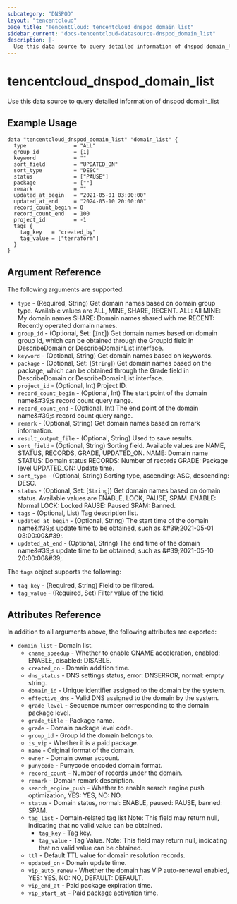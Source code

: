 ```yaml
---
subcategory: "DNSPOD"
layout: "tencentcloud"
page_title: "TencentCloud: tencentcloud_dnspod_domain_list"
sidebar_current: "docs-tencentcloud-datasource-dnspod_domain_list"
description: |-
  Use this data source to query detailed information of dnspod domain_list
---
```


# tencentcloud_dnspod_domain_list

Use this data source to query detailed information of dnspod domain_list

## Example Usage

```hcl
data "tencentcloud_dnspod_domain_list" "domain_list" {
  type               = "ALL"
  group_id           = [1]
  keyword            = ""
  sort_field         = "UPDATED_ON"
  sort_type          = "DESC"
  status             = ["PAUSE"]
  package            = [""]
  remark             = ""
  updated_at_begin   = "2021-05-01 03:00:00"
  updated_at_end     = "2024-05-10 20:00:00"
  record_count_begin = 0
  record_count_end   = 100
  project_id         = -1
  tags {
    tag_key   = "created_by"
    tag_value = ["terraform"]
  }
}
```

## Argument Reference

The following arguments are supported:

* `type` - (Required, String) Get domain names based on domain group type. Available values are ALL, MINE, SHARE, RECENT. ALL: All MINE: My domain names SHARE: Domain names shared with me RECENT: Recently operated domain names.
* `group_id` - (Optional, Set: [`Int`]) Get domain names based on domain group id, which can be obtained through the GroupId field in DescribeDomain or DescribeDomainList interface.
* `keyword` - (Optional, String) Get domain names based on keywords.
* `package` - (Optional, Set: [`String`]) Get domain names based on the package, which can be obtained through the Grade field in DescribeDomain or DescribeDomainList interface.
* `project_id` - (Optional, Int) Project ID.
* `record_count_begin` - (Optional, Int) The start point of the domain name&amp;#39;s record count query range.
* `record_count_end` - (Optional, Int) The end point of the domain name&amp;#39;s record count query range.
* `remark` - (Optional, String) Get domain names based on remark information.
* `result_output_file` - (Optional, String) Used to save results.
* `sort_field` - (Optional, String) Sorting field. Available values are NAME, STATUS, RECORDS, GRADE, UPDATED_ON. NAME: Domain name STATUS: Domain status RECORDS: Number of records GRADE: Package level UPDATED_ON: Update time.
* `sort_type` - (Optional, String) Sorting type, ascending: ASC, descending: DESC.
* `status` - (Optional, Set: [`String`]) Get domain names based on domain status. Available values are ENABLE, LOCK, PAUSE, SPAM. ENABLE: Normal LOCK: Locked PAUSE: Paused SPAM: Banned.
* `tags` - (Optional, List) Tag description list.
* `updated_at_begin` - (Optional, String) The start time of the domain name&amp;#39;s update time to be obtained, such as &amp;#39;2021-05-01 03:00:00&amp;#39;.
* `updated_at_end` - (Optional, String) The end time of the domain name&amp;#39;s update time to be obtained, such as &amp;#39;2021-05-10 20:00:00&amp;#39;.

The `tags` object supports the following:

* `tag_key` - (Required, String) Field to be filtered.
* `tag_value` - (Required, Set) Filter value of the field.

## Attributes Reference

In addition to all arguments above, the following attributes are exported:

* `domain_list` - Domain list.
  * `cname_speedup` - Whether to enable CNAME acceleration, enabled: ENABLE, disabled: DISABLE.
  * `created_on` - Domain addition time.
  * `dns_status` - DNS settings status, error: DNSERROR, normal: empty string.
  * `domain_id` - Unique identifier assigned to the domain by the system.
  * `effective_dns` - Valid DNS assigned to the domain by the system.
  * `grade_level` - Sequence number corresponding to the domain package level.
  * `grade_title` - Package name.
  * `grade` - Domain package level code.
  * `group_id` - Group Id the domain belongs to.
  * `is_vip` - Whether it is a paid package.
  * `name` - Original format of the domain.
  * `owner` - Domain owner account.
  * `punycode` - Punycode encoded domain format.
  * `record_count` - Number of records under the domain.
  * `remark` - Domain remark description.
  * `search_engine_push` - Whether to enable search engine push optimization, YES: YES, NO: NO.
  * `status` - Domain status, normal: ENABLE, paused: PAUSE, banned: SPAM.
  * `tag_list` - Domain-related tag list Note: This field may return null, indicating that no valid value can be obtained.
    * `tag_key` - Tag key.
    * `tag_value` - Tag Value. Note: This field may return null, indicating that no valid value can be obtained.
  * `ttl` - Default TTL value for domain resolution records.
  * `updated_on` - Domain update time.
  * `vip_auto_renew` - Whether the domain has VIP auto-renewal enabled, YES: YES, NO: NO, DEFAULT: DEFAULT.
  * `vip_end_at` - Paid package expiration time.
  * `vip_start_at` - Paid package activation time.


